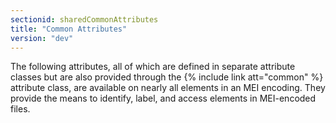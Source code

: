```yaml
---
sectionid: sharedCommonAttributes
title: "Common Attributes"
version: "dev"
---
```


The following attributes, all of which are defined in separate attribute classes but are also provided through the {% include link att="common" %} attribute class, are available on nearly all elements in an MEI encoding. They provide the means to identify, label, and access elements in MEI-encoded files.